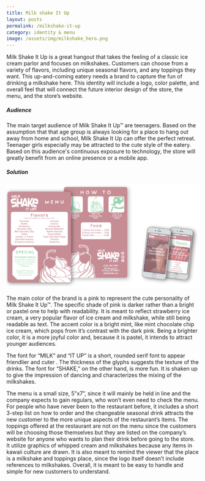 ```yaml
---
title: Milk shake It Up
layout: posts
permalink: /milkshake-it-up
category: identity & menu
image: /assets/img/milkshake_hero.png
---
```

Milk Shake It Up is a great hangout that takes the feeling of a classic ice cream parlor
and focuses on milkshakes. Customers can choose from a variety of flavors, including
unique seasonal flavors, and any toppings they want. This up-and-coming eatery needs
a brand to capture the fun of drinking a milkshake here. This identity will include a logo,
color palette, and overall feel that will connect the future interior design of the store,
the menu, and the store’s website.

##### Audience

The main target audience of Milk Shake It Up™ are teenagers. Based on the assumption that that age group is always looking for a place to hang out away from home and school, Milk Shake It Up can offer the perfect retreat. Teenager girls especially may be attracted to the cute style of the eatery. Based on this audience's continuous exposure to technology, the store will greatly benefit from an online presence or a mobile app.

##### Solution

![](/assets/img/milkshake_design.png)

The main color of the brand is a pink to represent the cute personality of Milk Shake It Up™. The specific shade of pink is darker rather than a bright or pastel one to help with readability. It is meant to reflect strawberry ice cream, a very popular flavor
of ice cream and milkshake, while still being readable as text. The accent color is a bright mint, like mint chocolate chip ice cream,
which pops from it’s contrast with the dark pink. Being a brighter color, it is a more joyful color and, because it is pastel, it intends to attract younger audiences.

The font for “MILK” and “IT UP” is a short, rounded serif font to
appear friendlier and cuter . The thickness of the glyphs suggests
the texture of the drinks. The font for “SHAKE,” on the other hand,
is more fun. It is shaken up to give the impression of dancing and
characterizes the mixing of the milkshakes.

The menu is a small size, 5”x7”, since it will mainly be held in
line and the company expects to gain regulars, who won’t even
need to check the menu. For people who have never been to
the restaurant before, it includes a short 3-step list on how
to order and the changeable seasonal drink attracts the new
customer to the more unique aspects of the restaurant’s items.
The toppings offered at the restaurant are not on the menu since
the customers will be choosing those themselves but they are
listed on the company’s website for anyone who wants to plan
their drink before going to the store. It utilize graphics of whipped
cream and milkshakes because any items in kawaii culture are
drawn. It is also meant to remind the viewer that the place is
a milkshake and toppings place, since the logo itself doesn’t
include references to milkshakes. Overall, it is meant to be easy
to handle and simple for new customers to understand.
